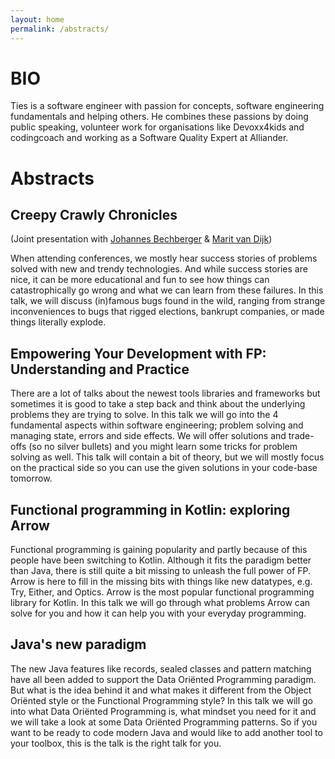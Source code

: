 ```yaml
---
layout: home
permalink: /abstracts/
---
```


# BIO

Ties is a software engineer with passion for concepts, software engineering fundamentals and helping others.
He combines these passions by doing public speaking, volunteer work for organisations like Devoxx4kids and codingcoach and working as a Software Quality Expert at Alliander.

# Abstracts


## Creepy Crawly Chronicles

(Joint presentation with <a href="https://mostlynerdless.de/">Johannes Bechberger</a> & <a href="https://maritvandijk.com/">Marit van Dijk</a>)

When attending conferences, we mostly hear success stories of problems solved with new and trendy technologies. And while success stories are nice, it can be more educational and fun to see how things can catastrophically go wrong and what we can learn from these failures.
In this talk, we will discuss (in)famous bugs found in the wild, ranging from strange inconveniences to bugs that rigged elections, bankrupt companies, or made things literally explode.

## Empowering Your Development with FP: Understanding and Practice

There are a lot of talks about the newest tools libraries and frameworks but sometimes it is good to take a step back and think about the underlying problems they are trying to solve. In this talk we will go into the 4 fundamental aspects within software engineering; problem solving and managing state, errors and side effects. We will offer solutions and trade-offs (so no silver bullets) and you might learn some tricks for problem solving as well. This talk will contain a bit of theory, but we will mostly focus on the practical side so you can use the given solutions in your code-base tomorrow.

## Functional programming in Kotlin: exploring Arrow

Functional programming is gaining popularity and partly because of this people have been switching to Kotlin.
Although it fits the paradigm better than Java, there is still quite a bit missing to unleash the full power of FP.
Arrow is here to fill in the missing bits with things like new datatypes, e.g. Try, Either, and Optics. Arrow is the most popular functional programming library for Kotlin.
In this talk we will go through what problems Arrow can solve for you and how it can help you with your everyday programming.

## Java's new paradigm

The new Java features like records, sealed classes and pattern matching have all been added to support the Data Oriënted Programming paradigm.
But what is the idea behind it and what makes it different from the Object Oriënted style or the Functional Programming style?
In this talk we will go into what Data Oriënted Programming is, what mindset you need for it and we will take a look at some Data Oriënted Programming patterns.
So if you want to be ready to code modern Java and would like to add another tool to your toolbox, this is the talk is the right talk for you.